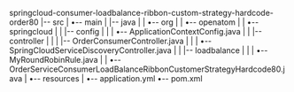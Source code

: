 springcloud-consumer-loadbalance-ribbon-custom-strategy-hardcode-order80
|-- src
|   •-- main
|       |-- java
|       |   •-- org
|       |       •-- openatom
|       |           •-- springcloud
|       |               |-- config
|       |               |   •-- ApplicationContextConfig.java
|       |               |-- controller
|       |               |   |-- OrderConsumerController.java
|       |               |   •-- SpringCloudServiceDiscoveryController.java
|       |               |-- loadbalance
|       |               |   •-- MyRoundRobinRule.java
|       |               •-- OrderServiceConsumerLoadBalanceRibbonCustomerStrategyHardcode80.java
|       •-- resources
|           •-- application.yml
•-- pom.xml
